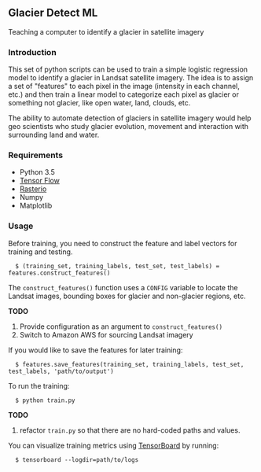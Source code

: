 ## Glacier Detect ML
Teaching a computer to identify a glacier in satellite imagery

### Introduction
This set of python scripts can be used to train a simple logistic regression model to identify a glacier in Landsat satellite imagery. The idea is to assign a set of "features" to each pixel in the image (intensity in each channel, etc.) and then train a linear model to categorize each pixel as glacier or something not glacier, like open water, land, clouds, etc.

The ability to automate detection of glaciers in satellite imagery would help geo scientists who study glacier evolution, movement and interaction with surrounding land and water.

### Requirements
  * Python 3.5
  * [Tensor Flow](https://www.tensorflow.org/)   
  * [Rasterio](https://github.com/mapbox/rasterio)
  * Numpy
  * Matplotlib

### Usage
Before training, you need to construct the feature and label vectors for training and testing.

      $ (training_set, training_labels, test_set, test_labels) = features.construct_features()

The `construct_features()` function uses a `CONFIG` variable to locate the Landsat images, bounding boxes for glacier and non-glacier regions, etc.

**TODO**

1. Provide configuration as an argument to `construct_features()`
2. Switch to Amazon AWS for sourcing Landsat imagery

If you would like to save the features for later training:

      $ features.save_features(training_set, training_labels, test_set, test_labels, 'path/to/output')

To run the training:

      $ python train.py

**TODO**

1. refactor `train.py` so that there are no hard-coded paths and values.

You can visualize training metrics using [TensorBoard](https://www.tensorflow.org/get_started/summaries_and_tensorboard) by running:

      $ tensorboard --logdir=path/to/logs
